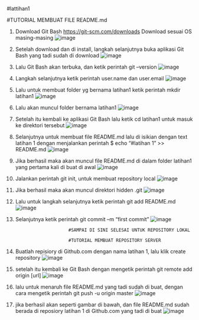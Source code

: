 #lattihan1

#TUTORIAL MEMBUAT FILE README.md

1.	Download Git Bash https://git-scm.com/downloads Download sesuai OS masing-masing
![image](https://user-images.githubusercontent.com/56198396/66697616-86925d00-ed01-11e9-8451-9a25196825c2.png)


2.	Setelah download dan di install, langkah selanjutnya buka aplikasi Git Bash yang tadi sudah di download
![image](https://user-images.githubusercontent.com/56198396/66697640-ca856200-ed01-11e9-9cdb-8ba958a40ae1.png)


3.	Lalu Git Bash akan terbuka, dan ketik perintah git –version
![image](https://user-images.githubusercontent.com/56198396/66697653-e852c700-ed01-11e9-8906-611c75a5e040.png)


4.	Langkah selanjutnya ketik perintah user.name dan user.email
![image](https://user-images.githubusercontent.com/56198396/66697693-3f589c00-ed02-11e9-98f0-087a2ee3cf35.png)


5.    Lalu untuk membuat folder yg bernama latihan1 ketik perintah mkdir latihan1
![image](https://user-images.githubusercontent.com/56198396/66697766-eb01ec00-ed02-11e9-938f-1d94cb82b68e.png)


6.	Lalu akan muncul folder bernama latihan1
![image](https://user-images.githubusercontent.com/56198396/66697795-17b60380-ed03-11e9-8d52-aac1b857c71a.png)


7. 	Setelah itu kembali ke aplikasi Git Bash lalu ketik cd latihan1 untuk masuk ke direktori tersebut
![image](https://user-images.githubusercontent.com/56198396/66697812-2e5c5a80-ed03-11e9-91f8-27e4794126f2.png)


8.	Selanjutnya untuk membuat file README.md lalu di isikian dengan text latihan 1 dengan menjalankan perintah $  echo “#latihan 1” >> README.md
![image](https://user-images.githubusercontent.com/56198396/66697824-4f24b000-ed03-11e9-8265-2dd3c390ce07.png)


9.	Jika berhasil maka akan muncul file README.md di dalam folder latihan1 yang pertama kali di buat di awal
![image](https://user-images.githubusercontent.com/56198396/66697880-b3e00a80-ed03-11e9-884c-713fdbf43854.png)


10.	Jalankan perintah git init, untuk membuat repository local
![image](https://user-images.githubusercontent.com/56198396/66697931-03bed180-ed04-11e9-8db0-c6e7ae16cfc9.png)


11.	Jika berhasil maka akan muncul direktori hidden .git
![image](https://user-images.githubusercontent.com/56198396/66697953-2fda5280-ed04-11e9-9531-2ffcf070889d.png)


12.	Lalu untuk langkah selanjutnya ketik perintah git add README.md
![image](https://user-images.githubusercontent.com/56198396/66697972-5e582d80-ed04-11e9-929a-66e9600168c0.png)


13.	Selanjutnya ketik perintah git commit –m “first commit”
![image](https://user-images.githubusercontent.com/56198396/66697986-7465ee00-ed04-11e9-89b0-f91dea8621b8.png)


                            #SAMPAI DI SINI SELESAI UNTUK REPOSITORY LOKAL
                            
                            #TUTORIAL MEMBUAT REPOSITORY SERVER


1.	Buatlah repisiory di Github.com dengan nama latihan 1, lalu klik create repository
![image](https://user-images.githubusercontent.com/56198396/66698056-fce48e80-ed04-11e9-959c-aaaee593f657.png)


2.	setelah itu kembali ke Git Bash dengan mengetik perintah git remote add origin [url]
![image](https://user-images.githubusercontent.com/56198396/66698069-0f5ec800-ed05-11e9-90a7-9c9cc3e8e585.png)


3.	lalu untuk menaruh file README.md yang tadi sudah di buat, dengan cara mengetik perintah git push -u origin master
![image](https://user-images.githubusercontent.com/56198396/66698080-23a2c500-ed05-11e9-94c1-1256053871c1.png)


4. 	jika berhasil akan seperti gambar di bawah, dan file README.md sudah berada di reposiory latihan 1 di Github.com yang tadi di buat
![image](https://user-images.githubusercontent.com/56198396/66698099-459c4780-ed05-11e9-8f78-866506be7b8d.png)


